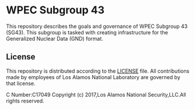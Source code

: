 # WPEC Subgroup 43
This repository describes the goals and governance of WPEC Subgroup 43 (SG43). This subgroup is tasked with creating infrastructure for the Generalized Nuclear Data (GND) format.

## License
This repository is distributed according to the [LICENSE](LICENSE) file. All contributions made by employees of Los Alamos National Laboratory are governed by that license.

C Number:C17049
Copyright (c) 2017,Los Alamos National Security,LLC.All rights reserved.   
